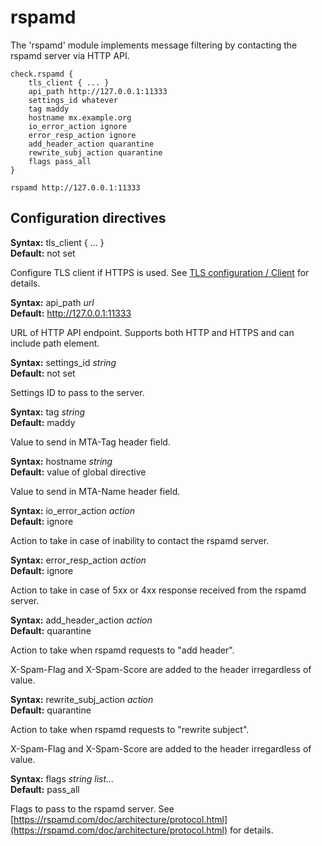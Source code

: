 # rspamd

The 'rspamd' module implements message filtering by contacting the rspamd
server via HTTP API.

```
check.rspamd {
	tls_client { ... }
	api_path http://127.0.0.1:11333
	settings_id whatever
	tag maddy
	hostname mx.example.org
	io_error_action ignore
	error_resp_action ignore
	add_header_action quarantine
	rewrite_subj_action quarantine
	flags pass_all
}

rspamd http://127.0.0.1:11333
```

## Configuration directives

**Syntax:** tls\_client { ... } <br>
**Default:** not set

Configure TLS client if HTTPS is used. See [TLS configuration / Client](/reference/tls/#client) for details.

**Syntax:** api\_path _url_ <br>
**Default:** http://127.0.0.1:11333

URL of HTTP API endpoint. Supports both HTTP and HTTPS and can include
path element.

**Syntax:** settings\_id _string_ <br>
**Default:** not set

Settings ID to pass to the server.

**Syntax:** tag _string_ <br>
**Default:** maddy

Value to send in MTA-Tag header field.

**Syntax:** hostname _string_ <br>
**Default:** value of global directive

Value to send in MTA-Name header field.

**Syntax:** io\_error\_action _action_ <br>
**Default:** ignore

Action to take in case of inability to contact the rspamd server.

**Syntax:** error\_resp\_action _action_ <br>
**Default:** ignore

Action to take in case of 5xx or 4xx response received from the rspamd server.

**Syntax:** add\_header\_action _action_ <br>
**Default:** quarantine

Action to take when rspamd requests to "add header".

X-Spam-Flag and X-Spam-Score are added to the header irregardless of value.

**Syntax:** rewrite\_subj\_action _action_ <br>
**Default:** quarantine

Action to take when rspamd requests to "rewrite subject".

X-Spam-Flag and X-Spam-Score are added to the header irregardless of value.

**Syntax:** flags _string list..._ <br>
**Default:** pass\_all

Flags to pass to the rspamd server.
See [https://rspamd.com/doc/architecture/protocol.html](https://rspamd.com/doc/architecture/protocol.html) for details.

